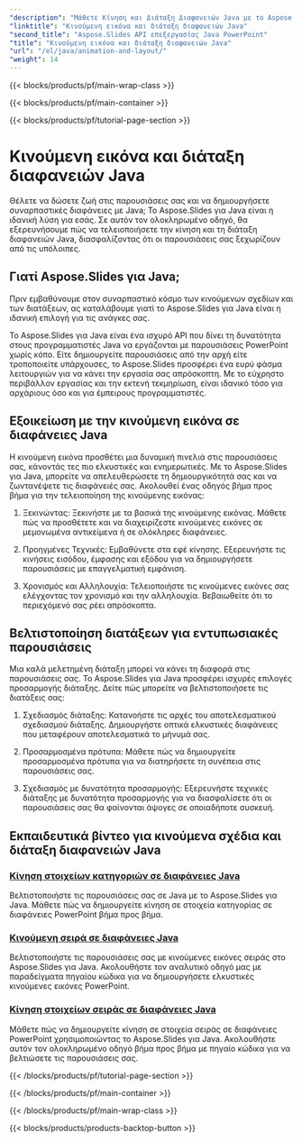 ```yaml
---
"description": "Μάθετε Κίνηση και Διάταξη Διαφανειών Java με το Aspose.Slides για Java. Κατακτήστε τις διαδραστικές παρουσιάσεις. Βυθιστείτε στη δημιουργία δυναμικού περιεχομένου."
"linktitle": "Κινούμενη εικόνα και διάταξη διαφανειών Java"
"second_title": "Aspose.Slides API επεξεργασίας Java PowerPoint"
"title": "Κινούμενη εικόνα και διάταξη διαφανειών Java"
"url": "/el/java/animation-and-layout/"
"weight": 14
---
```


{{< blocks/products/pf/main-wrap-class >}}

{{< blocks/products/pf/main-container >}}

{{< blocks/products/pf/tutorial-page-section >}}

# Κινούμενη εικόνα και διάταξη διαφανειών Java


Θέλετε να δώσετε ζωή στις παρουσιάσεις σας και να δημιουργήσετε συναρπαστικές διαφάνειες με Java; Το Aspose.Slides για Java είναι η ιδανική λύση για εσάς. Σε αυτόν τον ολοκληρωμένο οδηγό, θα εξερευνήσουμε πώς να τελειοποιήσετε την κίνηση και τη διάταξη διαφανειών Java, διασφαλίζοντας ότι οι παρουσιάσεις σας ξεχωρίζουν από τις υπόλοιπες.

## Γιατί Aspose.Slides για Java;
Πριν εμβαθύνουμε στον συναρπαστικό κόσμο των κινούμενων σχεδίων και των διατάξεων, ας καταλάβουμε γιατί το Aspose.Slides για Java είναι η ιδανική επιλογή για τις ανάγκες σας.

Το Aspose.Slides για Java είναι ένα ισχυρό API που δίνει τη δυνατότητα στους προγραμματιστές Java να εργάζονται με παρουσιάσεις PowerPoint χωρίς κόπο. Είτε δημιουργείτε παρουσιάσεις από την αρχή είτε τροποποιείτε υπάρχουσες, το Aspose.Slides προσφέρει ένα ευρύ φάσμα λειτουργιών για να κάνει την εργασία σας απρόσκοπτη. Με το εύχρηστο περιβάλλον εργασίας και την εκτενή τεκμηρίωση, είναι ιδανικό τόσο για αρχάριους όσο και για έμπειρους προγραμματιστές.

## Εξοικείωση με την κινούμενη εικόνα σε διαφάνειες Java

Η κινούμενη εικόνα προσθέτει μια δυναμική πινελιά στις παρουσιάσεις σας, κάνοντάς τες πιο ελκυστικές και ενημερωτικές. Με το Aspose.Slides για Java, μπορείτε να απελευθερώσετε τη δημιουργικότητά σας και να ζωντανέψετε τις διαφάνειές σας. Ακολουθεί ένας οδηγός βήμα προς βήμα για την τελειοποίηση της κινούμενης εικόνας:

1. Ξεκινώντας: Ξεκινήστε με τα βασικά της κινούμενης εικόνας. Μάθετε πώς να προσθέτετε και να διαχειρίζεστε κινούμενες εικόνες σε μεμονωμένα αντικείμενα ή σε ολόκληρες διαφάνειες.

2. Προηγμένες Τεχνικές: Εμβαθύνετε στα εφέ κίνησης. Εξερευνήστε τις κινήσεις εισόδου, έμφασης και εξόδου για να δημιουργήσετε παρουσιάσεις με επαγγελματική εμφάνιση.

3. Χρονισμός και Αλληλουχία: Τελειοποιήστε τις κινούμενες εικόνες σας ελέγχοντας τον χρονισμό και την αλληλουχία. Βεβαιωθείτε ότι το περιεχόμενό σας ρέει απρόσκοπτα.

## Βελτιστοποίηση διατάξεων για εντυπωσιακές παρουσιάσεις

Μια καλά μελετημένη διάταξη μπορεί να κάνει τη διαφορά στις παρουσιάσεις σας. Το Aspose.Slides για Java προσφέρει ισχυρές επιλογές προσαρμογής διάταξης. Δείτε πώς μπορείτε να βελτιστοποιήσετε τις διατάξεις σας:

1. Σχεδιασμός διάταξης: Κατανοήστε τις αρχές του αποτελεσματικού σχεδιασμού διάταξης. Δημιουργήστε οπτικά ελκυστικές διαφάνειες που μεταφέρουν αποτελεσματικά το μήνυμά σας.

2. Προσαρμοσμένα πρότυπα: Μάθετε πώς να δημιουργείτε προσαρμοσμένα πρότυπα για να διατηρήσετε τη συνέπεια στις παρουσιάσεις σας.

3. Σχεδιασμός με δυνατότητα προσαρμογής: Εξερευνήστε τεχνικές διάταξης με δυνατότητα προσαρμογής για να διασφαλίσετε ότι οι παρουσιάσεις σας θα φαίνονται άψογες σε οποιαδήποτε συσκευή.

## Εκπαιδευτικά βίντεο για κινούμενα σχέδια και διάταξη διαφανειών Java
### [Κίνηση στοιχείων κατηγοριών σε διαφάνειες Java](./animating-categories-elements-java-slides/)
Βελτιστοποιήστε τις παρουσιάσεις σας σε Java με το Aspose.Slides για Java. Μάθετε πώς να δημιουργείτε κίνηση σε στοιχεία κατηγορίας σε διαφάνειες PowerPoint βήμα προς βήμα.
### [Κινούμενη σειρά σε διαφάνειες Java](./animating-series-java-slides/)
Βελτιστοποιήστε τις παρουσιάσεις σας με κινούμενες εικόνες σειράς στο Aspose.Slides για Java. Ακολουθήστε τον αναλυτικό οδηγό μας με παραδείγματα πηγαίου κώδικα για να δημιουργήσετε ελκυστικές κινούμενες εικόνες PowerPoint.
### [Κίνηση στοιχείων σειράς σε διαφάνειες Java](./animating-series-elements-java-slides/)
Μάθετε πώς να δημιουργείτε κίνηση σε στοιχεία σειράς σε διαφάνειες PowerPoint χρησιμοποιώντας το Aspose.Slides για Java. Ακολουθήστε αυτόν τον ολοκληρωμένο οδηγό βήμα προς βήμα με πηγαίο κώδικα για να βελτιώσετε τις παρουσιάσεις σας.

{{< /blocks/products/pf/tutorial-page-section >}}

{{< /blocks/products/pf/main-container >}}

{{< /blocks/products/pf/main-wrap-class >}}

{{< blocks/products/products-backtop-button >}}